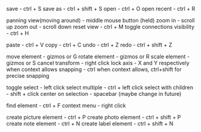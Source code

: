 save - ctrl + S
save as - ctrl + shift + S
open - ctrl + O
open recent - ctrl + R

panning view(moving around) - middle mouse button (held)
zoom in  - scroll up
zoom out - scroll down
reset view - ctrl + M
toggle connections visibility - ctrl + H

paste - ctrl + V
copy - ctrl + C
undo - ctrl + Z
redo - ctrl + shift + Z

move element - gizmos or G
rotate element - gizmos or R
scale element - gizmos or S
cancel transform - right click
lock axis - X and Y respectively when context allows
snapping - ctrl when context allows, ctrl+shift for precise snapping


toggle select - left click
select multiple - ctrl + left click
select with children - shift + click
center on selection - spacebar (maybe change in future)


find element - ctrl + F
context menu - right click


create picture element - ctrl + P
create photo element - ctrl + shift + P
create note element - ctrl + N
create label element - ctrl + shift + N




